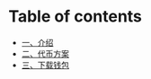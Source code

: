 # Table of contents

* [一、介绍](README.md)
* [二、代币方案](er-dai-bi-fang-an.md)
* [三、下载钱包](san-xia-zai-qian-bao.md)

